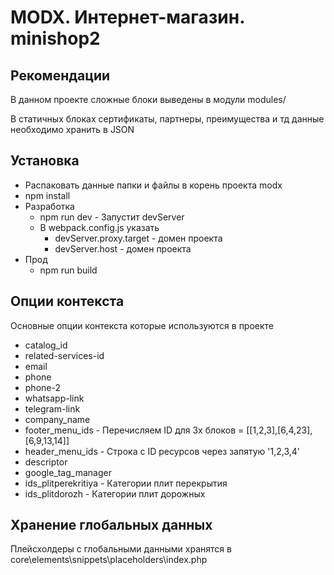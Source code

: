 # MODX. Интернет-магазин. minishop2

## Рекомендации

В данном проекте сложные блоки выведены в модули modules/

В статичных блоках сертификаты, партнеры, преимущества и тд данные необходимо хранить в JSON

## Установка

- Распаковать данные папки и файлы в корень проекта modx
- npm install
- Разработка
  - npm run dev - Запустит devServer
  - В webpack.config.js указать
    - devServer.proxy.target - домен проекта
    - devServer.host - домен проекта
- Прод
  - npm run build

## Опции контекста

Основные опции контекста которые используются в проекте

- catalog_id
- related-services-id
- email
- phone
- phone-2
- whatsapp-link
- telegram-link
- company_name
- footer_menu_ids - Перечисляем ID для 3х блоков = [[1,2,3],[6,4,23],[6,9,13,14]]
- header_menu_ids - Строка с ID ресурсов через запятую '1,2,3,4'
- descriptor
- google_tag_manager
- ids_plitperekritiya - Категории плит перекрытия
- ids_plitdorozh - Категории плит дорожных

## Хранение глобальных данных

Плейсхолдеры с глобальными данными хранятся в core\elements\snippets\placeholders\index.php
